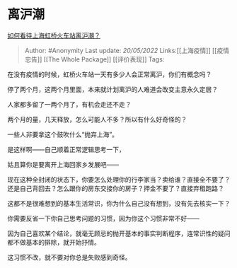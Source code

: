 # 离沪潮
[如何看待上海虹桥火车站离沪潮？](https://www.zhihu.com/question/533173561/answer/2493713243)

> Author: #Anonymity 
> Last update: *20/05/2022* 
> Links:[[上海疫情]] [[疫情忠告]] [[The Whole Package]] [[评价表现]]
> Tags: 

在没有疫情的时候，虹桥火车站一天有多少人会正常离沪，你们有概念吗？

停了两个月，这两个月里面，本来就计划离沪的人难道会改变主意永久定居？

人家都多留了一两个月了，有机会走还不走？

两个月的量，几天释放，怎么可能人不多？所以有什么好奇怪的？

  

一些人非要拿这个鼓吹什么“抛弃上海”。

是这样啊——自己顺着正常逻辑思考一下，

姑且算你是要离开上海回家乡发展吧——

现在这种全封闭的状态下，你要怎么处理你的行李家当？卖给谁？直接全不要了？还是自己背回去？怎么跟你的房东交接你的房子？押金不要了？直接弃租跑路？

这都不是很难想到的基本生活常识，你为什么自己没有想到，没有先去核实一下？

你需要反省一下你自己思考问题的习惯，因为你这个习惯非常不好——

因为自己喜欢某个结论，就毫无顾忌的抛开基本的事实判断程序，连常识性的疑问都不做基本的排除，就开始抒情。

  

这习惯不改，就不要对你总是失败感到奇怪。

  
